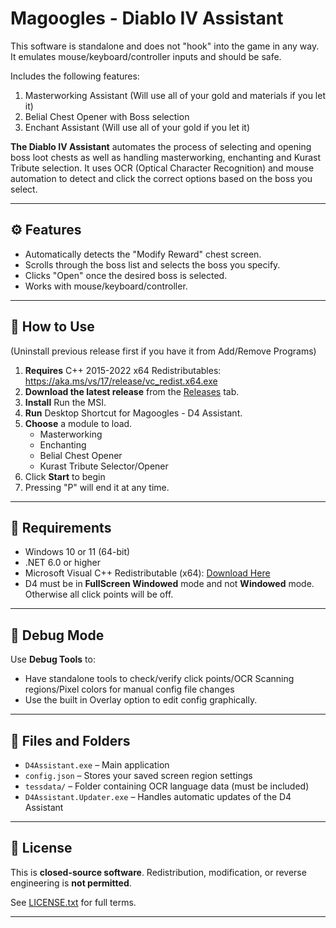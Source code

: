 # Magoogles - Diablo IV Assistant
This software is standalone and does not "hook" into the game in any way. It emulates mouse/keyboard/controller inputs and should be safe.

Includes the following features:
  1. Masterworking Assistant (Will use all of your gold and materials if you let it)
  2. Belial Chest Opener with Boss selection
  3. Enchant Assistant (Will use all of your gold if you let it)


**The Diablo IV Assistant** automates the process of selecting and opening boss loot chests as well as handling masterworking, enchanting and Kurast Tribute selection. It uses OCR (Optical Character Recognition) and mouse automation to detect and click the correct options based on the boss you select.

---

## ⚙️ Features

- Automatically detects the "Modify Reward" chest screen.
- Scrolls through the boss list and selects the boss you specify.
- Clicks "Open" once the desired boss is selected.
- Works with mouse/keyboard/controller.

---

## 🚀 How to Use
(Uninstall previous release first if you have it from Add/Remove Programs)
1. **Requires** C++ 2015-2022 x64 Redistributables: https://aka.ms/vs/17/release/vc_redist.x64.exe
2. **Download the latest release** from the [Releases](https://github.com/magoogle/D4Assistant/releases/tag/Release) tab.
3. **Install** Run the MSI.
4. **Run** Desktop Shortcut for Magoogles - D4 Assistant.
5. **Choose** a module to load.
   - Masterworking
   - Enchanting
   - Belial Chest Opener
   - Kurast Tribute Selector/Opener
7. Click **Start** to begin
8. Pressing "P" will end it at any time.

---

## 📝 Requirements

- Windows 10 or 11 (64-bit)
- .NET 6.0 or higher
- Microsoft Visual C++ Redistributable (x64): [Download Here](https://aka.ms/vs/17/release/vc_redist.x64.exe)
- D4 must be in **FullScreen Windowed** mode and not **Windowed** mode. Otherwise all click points will be off.

---

## 🧪 Debug Mode

Use **Debug Tools** to:
- Have standalone tools to check/verify click points/OCR Scanning regions/Pixel colors for manual config file changes
- Use the built in Overlay option to edit config graphically.

---

## 📁 Files and Folders

- `D4Assistant.exe` – Main application
- `config.json` – Stores your saved screen region settings
- `tessdata/` – Folder containing OCR language data (must be included)
- `D4Assistant.Updater.exe` – Handles automatic updates of the D4 Assistant

---

## 📜 License

This is **closed-source software**. Redistribution, modification, or reverse engineering is **not permitted**.

See [LICENSE.txt](LICENSE.txt) for full terms.

---
